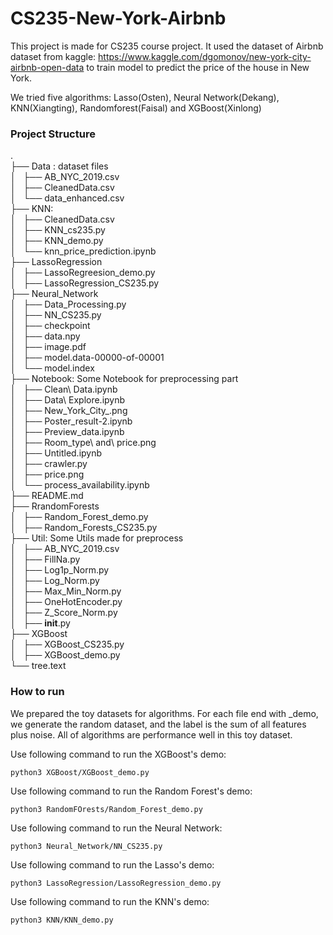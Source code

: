 # CS235-New-York-Airbnb

This project is made for CS235 course project. It used the dataset of Airbnb dataset from kaggle: https://www.kaggle.com/dgomonov/new-york-city-airbnb-open-data 
to train model to predict the price of the house in New York.

We tried five algorithms: Lasso(Osten), Neural Network(Dekang), KNN(Xiangting), Randomforest(Faisal) and XGBoost(Xinlong)


### Project Structure

.  
├── Data : dataset files  
│   ├── AB_NYC_2019.csv  
│   ├── CleanedData.csv  
│   └── data_enhanced.csv  
├── KNN:    
│   ├── CleanedData.csv  
│   ├── KNN_cs235.py  
│   ├── KNN_demo.py  
│   └── knn_price_prediction.ipynb  
├── LassoRegression  
│   ├── LassoRegreesion_demo.py  
│   ├── LassoRegression_CS235.py  
├── Neural_Network  
│   ├── Data_Processing.py  
│   ├── NN_CS235.py  
│   ├── checkpoint  
│   ├── data.npy    
│   ├── image.pdf  
│   ├── model.data-00000-of-00001  
│   └── model.index  
├── Notebook: Some Notebook for preprocessing part  
│   ├── Clean\ Data.ipynb  
│   ├── Data\ Explore.ipynb  
│   ├── New_York_City_.png  
│   ├── Poster_result-2.ipynb  
│   ├── Preview_data.ipynb  
│   ├── Room_type\ and\ price.png  
│   ├── Untitled.ipynb  
│   ├── crawler.py  
│   ├── price.png  
│   └── process_availability.ipynb  
├── README.md  
├── RrandomForests  
│   ├── Random_Forest_demo.py  
│   ├── Random_Forests_CS235.py  
├── Util: Some Utils made for preprocess  
│   ├── AB_NYC_2019.csv  
│   ├── FillNa.py   
│   ├── Log1p_Norm.py  
│   ├── Log_Norm.py  
│   ├── Max_Min_Norm.py  
│   ├── OneHotEncoder.py  
│   ├── Z_Score_Norm.py  
│   ├── __init__.py  
├── XGBoost  
│   ├── XGBoost_CS235.py  
│   ├── XGBoost_demo.py  
└── tree.text



### How to run

We prepared the toy datasets for algorithms. For each file end with _demo, we generate the random dataset, and the label is the sum of all features plus noise. All of algorithms are performance well in this toy dataset.   

Use following command to run the XGBoost's demo:

    python3 XGBoost/XGBoost_demo.py 

Use following command to run the Random Forest's demo:  

    python3 RandomFOrests/Random_Forest_demo.py
    
Use following command to run the Neural Network:

    python3 Neural_Network/NN_CS235.py
    
Use following command to run the Lasso's demo:

    python3 LassoRegression/LassoRegression_demo.py
    
Use following command to run the KNN's demo:

    python3 KNN/KNN_demo.py
